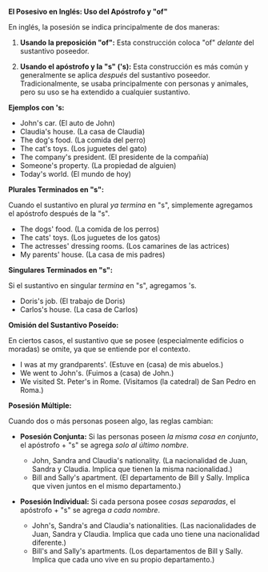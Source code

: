 

**El Posesivo en Inglés: Uso del Apóstrofo y "of"**

En inglés, la posesión se indica principalmente de dos maneras:

1.  **Usando la preposición "of":** Esta construcción coloca "of" *delante* del sustantivo poseedor.

2.  **Usando el apóstrofo y la "s" ('s):** Esta construcción es más común y generalmente se aplica *después* del sustantivo poseedor. Tradicionalmente, se usaba principalmente con personas y animales, pero su uso se ha extendido a cualquier sustantivo.

**Ejemplos con 's:**

*   John's car. (El auto de John)
*   Claudia's house. (La casa de Claudia)
*   The dog's food. (La comida del perro)
*   The cat's toys. (Los juguetes del gato)
*   The company's president. (El presidente de la compañía)
*   Someone's property. (La propiedad de alguien)
*   Today's world. (El mundo de hoy)

**Plurales Terminados en "s":**

Cuando el sustantivo en plural *ya termina* en "s", simplemente agregamos el apóstrofo después de la "s".

*   The dogs' food. (La comida de los perros)
*   The cats' toys. (Los juguetes de los gatos)
*   The actresses' dressing rooms. (Los camarines de las actrices)
*   My parents' house. (La casa de mis padres)

**Singulares Terminados en "s":**

Si el sustantivo en singular *termina* en "s", agregamos 's.

*   Doris's job. (El trabajo de Doris)
*   Carlos's house. (La casa de Carlos)

**Omisión del Sustantivo Poseído:**

En ciertos casos, el sustantivo que se posee (especialmente edificios o moradas) se omite, ya que se entiende por el contexto.

*   I was at my grandparents'. (Estuve en (casa) de mis abuelos.)
*   We went to John's. (Fuimos a (casa) de John.)
*   We visited St. Peter's in Rome. (Visitamos (la catedral) de San Pedro en Roma.)

**Posesión Múltiple:**

Cuando dos o más personas poseen algo, las reglas cambian:

*   **Posesión Conjunta:** Si las personas poseen *la misma cosa en conjunto*, el apóstrofo + "s" se agrega *solo al último nombre*.

    *   John, Sandra and Claudia's nationality. (La nacionalidad de Juan, Sandra y Claudia.  Implica que tienen la misma nacionalidad.)
    *   Bill and Sally's apartment. (El departamento de Bill y Sally. Implica que viven juntos en el mismo departamento.)

*   **Posesión Individual:** Si cada persona posee *cosas separadas*, el apóstrofo + "s" se agrega *a cada nombre*.

    *   John's, Sandra's and Claudia's nationalities. (Las nacionalidades de Juan, Sandra y Claudia.  Implica que cada uno tiene una nacionalidad diferente.)
    *   Bill's and Sally's apartments. (Los departamentos de Bill y Sally. Implica que cada uno vive en su propio departamento.)
